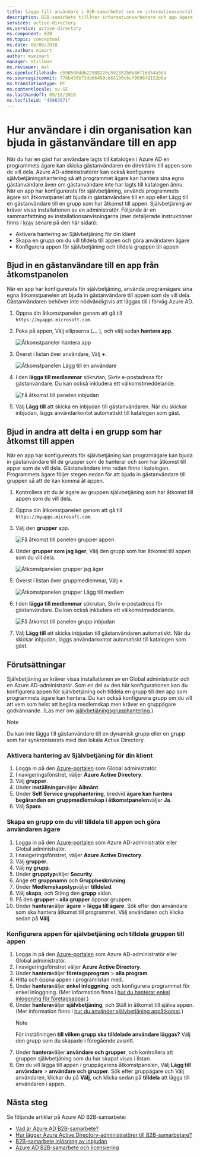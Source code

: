 ```yaml
---
title: Lägga till användare i B2B-samarbetet som en informationsanställd - Azure Active Directory | Microsoft Docs
description: B2B-samarbete tillåter informationsarbetare och app ägare för att lägga till gästanvändare till Azure AD för åtkomst | Microsoft Docs
services: active-directory
ms.service: active-directory
ms.component: B2B
ms.topic: conceptual
ms.date: 08/08/2018
ms.author: mimart
author: msmimart
manager: mtillman
ms.reviewer: mal
ms.openlocfilehash: e590500dd622988226c592352b0b86f16d54a9d4
ms.sourcegitcommit: 776b450b73db66469cb63130c6cf9696f9152b6a
ms.translationtype: MT
ms.contentlocale: sv-SE
ms.lasthandoff: 09/18/2018
ms.locfileid: "45983071"
---
```

# <a name="how-users-in-your-organization-can-invite-guest-users-to-an-app"></a>Hur användare i din organisation kan bjuda in gästanvändare till en app

När du har en gäst har användare lagts till katalogen i Azure AD en programmets ägare kan skicka gästanvändaren en direktlänk till appen som de vill dela. Azure AD-administratörer kan också konfigurera självbetjäningshantering så att programmet ägare kan hantera sina egna gästanvändare även om gästanvändare inte har lagts till katalogen ännu. När en app har konfigurerats för självbetjäning, används programmets ägare sin åtkomstpanel att bjuda in gästanvändare till en app eller Lägg till en gästanvändare till en grupp som har åtkomst till appen. Självbetjäning av kräver vissa installationen av en administratör. Följande är en sammanfattning av installationsanvisningarna (mer detaljerade instruktioner finns i [krav](#prerequisites) senare på den här sidan):

 - Aktivera hantering av Självbetjäning för din klient
 - Skapa en grupp om du vill tilldela till appen och göra användaren ägare
 - Konfigurera appen för självbetjäning och tilldela gruppen till appen

## <a name="invite-a-guest-user-to-an-app-from-the-access-panel"></a>Bjud in en gästanvändare till en app från åtkomstpanelen

När en app har konfigurerats för självbetjäning, använda programägare sina egna åtkomstpanelen att bjuda in gästanvändare till appen som de vill dela. Gästanvändaren behöver inte nödvändigtvis att läggas till i förväg Azure AD. 

1. Öppna din åtkomstpanelen genom att gå till `https://myapps.microsoft.com`.
2. Peka på appen, Välj ellipserna (**...** ), och välj sedan **hantera app**.
 
   ![Åtkomstpaneler hantera app](media/add-users-iw/access-panel-manage-app.png)
 
3. Överst i listan över användare, Välj **+**.
   
   ![Åtkomstpanelen Lägg till en användare](media/add-users-iw/access-panel-manage-app-add-user.png)
   
4. I den **lägga till medlemmar** sökrutan, Skriv e-postadress för gästanvändare. Du kan också inkludera ett välkomstmeddelande.
   
   ![Få åtkomst till panelen inbjudan](media/add-users-iw/access-panel-invitation.png)
   
5. Välj **Lägg till** att skicka en inbjudan till gästanvändaren. När du skickar inbjudan, läggs användarkontot automatiskt till katalogen som gäst.

## <a name="invite-someone-to-join-a-group-that-has-access-to-the-app"></a>Bjud in andra att delta i en grupp som har åtkomst till appen
När en app har konfigurerats för självbetjäning kan programägare kan bjuda in gästanvändare till de grupper som de hanterar och som har åtkomst till appar som de vill dela. Gästanvändare inte redan finns i katalogen. Programmets ägare följer stegen nedan för att bjuda in gästanvändare till gruppen så att de kan komma åt appen.

1. Kontrollera att du är ägare av gruppen självbetjäning som har åtkomst till appen som du vill dela.
2. Öppna din åtkomstpanelen genom att gå till `https://myapps.microsoft.com`.
3. Välj den **grupper** app.
   
   ![Få åtkomst till panelen grupper appen](media/add-users-iw/access-panel-groups.png)
   
4. Under **grupper som jag äger**, Välj den grupp som har åtkomst till appen som du vill dela.
   
   ![Åtkomstpanelen grupper jag äger](media/add-users-iw/access-panel-groups-i-own.png)
   
5. Överst i listan över gruppmedlemmar, Välj **+**.
   
   ![Åtkomstpanelen grupper Lägg till medlem](media/add-users-iw/access-panel-groups-add-member.png)
   
6. I den **lägga till medlemmar** sökrutan, Skriv e-postadress för gästanvändare. Du kan också inkludera ett välkomstmeddelande.
   
   ![Få åtkomst till panelen grupp inbjudan](media/add-users-iw/access-panel-invitation.png)
   
7. Välj **Lägg till** att skicka inbjudan till gästanvändaren automatiskt. När du skickar inbjudan, läggs användarkontot automatiskt till katalogen som gäst.


## <a name="prerequisites"></a>Förutsättningar

Självbetjäning av kräver vissa installationen av en Global administratör och en Azure AD-administratör. Som en del av den här konfigurationen kan du konfigurera appen för självbetjäning och tilldela en grupp till den app som programmets ägare kan hantera. Du kan också konfigurera grupp om du vill att vem som helst att begära medlemskap men kräver en gruppägare godkännande. (Läs mer om [självbetjäningsgrupphantering](https://docs.microsoft.com/azure/active-directory/users-groups-roles/groups-self-service-management).) 

> [!NOTE]
> Du kan inte lägga till gästanvändare till en dynamisk grupp eller en grupp som har synkroniserats med den lokala Active Directory.

### <a name="enable-self-service-group-management-for-your-tenant"></a>Aktivera hantering av Självbetjäning för din klient
1. Logga in på den [Azure-portalen](https://portal.azure.com) som Global administratör.
2. I navigeringsfönstret, väljer **Azure Active Directory**.
3. Välj **grupper**.
4. Under **inställningar**väljer **Allmänt**.
5. Under **Self Service grupphantering**, bredvid **ägare kan hantera begäranden om gruppmedlemskap i åtkomstpanelen**väljer **Ja**.
6. Välj **Spara**.

### <a name="create-a-group-to-assign-to-the-app-and-make-the-user-an-owner"></a>Skapa en grupp om du vill tilldela till appen och göra användaren ägare
1. Logga in på den [Azure-portalen](https://portal.azure.com) som Azure AD-administratör eller Global administratör.
2. I navigeringsfönstret, väljer **Azure Active Directory**.
3. Välj **grupper**.
4. Välj **ny grupp**.
5. Under **grupptyp**väljer **Security**.
6. Ange ett **gruppnamn** och **Gruppbeskrivning**.
7. Under **Medlemskapstyp**väljer **tilldelad**.
8. Välj **skapa**, och Stäng den **grupp** sidan.
9. På den **grupper – alla grupper** öppnar gruppen. 
10. Under **hantera**väljer **ägare** > **lägga till ägare**. Sök efter den användare som ska hantera åtkomst till programmet. Välj användaren och klicka sedan på **Välj**.

### <a name="configure-the-app-for-self-service-and-assign-the-group-to-the-app"></a>Konfigurera appen för självbetjäning och tilldela gruppen till appen
1. Logga in på den [Azure-portalen](https://portal.azure.com) som Azure AD-administratör eller Global administratör.
2. I navigeringsfönstret väljer **Azure Active Directory**.
3. Under **hantera**väljer **företagsprogram** > **alla program**.
4. Hitta och öppna appen i programlistan med.
5. Under **hantera**väljer **enkel inloggning**, och konfigurera programmet för enkel inloggning. (Mer information finns i [hur du hanterar enkel inloggning för företagsappar](https://docs.microsoft.com/azure/active-directory/manage-apps/configure-single-sign-on-portal).)
6. Under **hantera**väljer **självbetjäning**, och Ställ in åtkomst till själva appen. (Mer information finns i [hur du använder självbetjäning appåtkomst](https://docs.microsoft.com/azure/active-directory/application-access-panel-self-service-applications-how-to).) 
    > [!NOTE]
    > För inställningen **till vilken grupp ska tilldelade användare läggas?** Välj den grupp som du skapade i föregående avsnitt.
7. Under **hantera**väljer **användare och grupper**, och kontrollera att gruppen självbetjäning som du har skapat visas i listan.
8. Om du vill lägga till appen i gruppägarens åtkomstpanelen, Välj **Lägg till användare** > **användare och grupper**. Sök efter gruppägare och Välj användaren, klickar du på **Välj**, och klicka sedan på **tilldela** att lägga till användaren i appen.

## <a name="next-steps"></a>Nästa steg

Se följande artiklar på Azure AD B2B-samarbete:

- [Vad är Azure AD B2B-samarbete?](what-is-b2b.md)
- [Hur lägger Azure Active Directory-administratörer till B2B-samarbetare?](add-users-administrator.md)
- [B2B-samarbete inlösning av inbjudan](redemption-experience.md)
- [Azure AD B2B-samarbete och licensiering](licensing-guidance.md)
